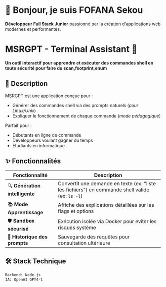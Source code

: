 # 👋 Bonjour, je suis FOFANA Sekou 

**Développeur Full Stack Junior** passionné par la création d'applications web modernes et performantes.

# MSRGPT - Terminal Assistant 🚀

**Un outil interactif pour apprendre et exécuter des commandes shell en toute sécurité pour faire du scan,footprint,enum**

## 📌 Description
MSRGPT est une application conçue pour :
- Générer des commandes shell via des prompts naturels (*pour Linux/Unix*)
- Expliquer le fonctionnement de chaque commande (*mode pédagogique*)

Parfait pour :
- Débutants en ligne de commande
- Développeurs voulant gagner du temps
- Étudiants en informatique

## ✨ Fonctionnalités
| Fonctionnalité | Description |
|---------------|-------------|
| 🔍 **Génération intelligente** | Convertit une demande en texte (ex: "liste les fichiers") en commande shell valide (ex: `ls -l`) |
| 📚 **Mode Apprentissage** | Affiche des explications détaillées sur les flags et options |
| 🛡️ **Sandbox sécurisé** | Exécution isolée via Docker pour éviter les risques système |
| 💬 **Historique des prompts** | Sauvegarde des requêtes pour consultation ultérieure |

## 🛠️ Stack Technique
```bash
Backend: Node.js
IA: OpenAI GPT4-1 

